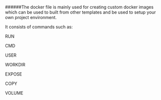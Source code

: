 ######The docker file is mainly used for creating custom docker images which can be used to built from other templates and be used to setup your own project environment.

It consists of commands such as:

RUN

CMD

USER

WORKDIR

EXPOSE

COPY

VOLUME 
